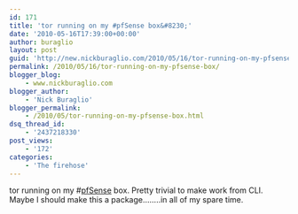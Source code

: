 ```yaml
---
id: 171
title: 'tor running on my #pfSense box&#8230;'
date: '2010-05-16T17:39:00+00:00'
author: buraglio
layout: post
guid: 'http://new.nickburaglio.com/2010/05/16/tor-running-on-my-pfsense-box/'
permalink: /2010/05/16/tor-running-on-my-pfsense-box/
blogger_blog:
    - www.nickburaglio.com
blogger_author:
    - 'Nick Buraglio'
blogger_permalink:
    - /2010/05/tor-running-on-my-pfsense-box.html
dsq_thread_id:
    - '2437218330'
post_views:
    - '172'
categories:
    - 'The firehose'
---
```


tor running on my #[pfSense](http://search.twitter.com/search?q=%23pfSense) box. Pretty trivial to make work from CLI. Maybe I should make this a package……..in all of my spare time.